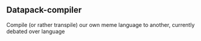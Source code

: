 ## Datapack-compiler

Compile (or rather transpile) our own meme language to another, currently debated over language
